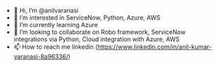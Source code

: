 - 👋 Hi, I’m @anilvaranasi
- 👀 I’m interested in ServiceNow, Python, Azure, AWS
- 🌱 I’m currently learning Azure
- 💞️ I’m looking to collaborate on Robo framework, ServiceNow integrations via Python, Cloud integration with Azure, AWS
- 📫 How to reach me linkedin (https://www.linkedin.com/in/anil-kumar-varanasi-8a96336/)

<!---
anilvaranasi/anilvaranasi is a ✨ special ✨ repository because its `README.md` (this file) appears on your GitHub profile.
You can click the Preview link to take a look at your changes.
--->
